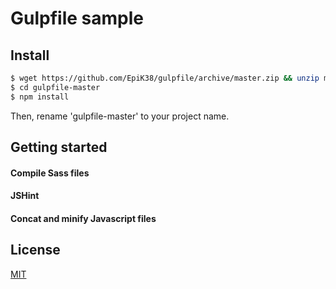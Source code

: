 # Gulpfile sample

## Install

```bash
$ wget https://github.com/EpiK38/gulpfile/archive/master.zip && unzip master.zip
$ cd gulpfile-master
$ npm install
```

Then, rename 'gulpfile-master' to your project name.


## Getting started

#### Compile Sass files

#### JSHint

#### Concat and minify Javascript files


## License

[MIT](http://opensource.org/licenses/MIT)
